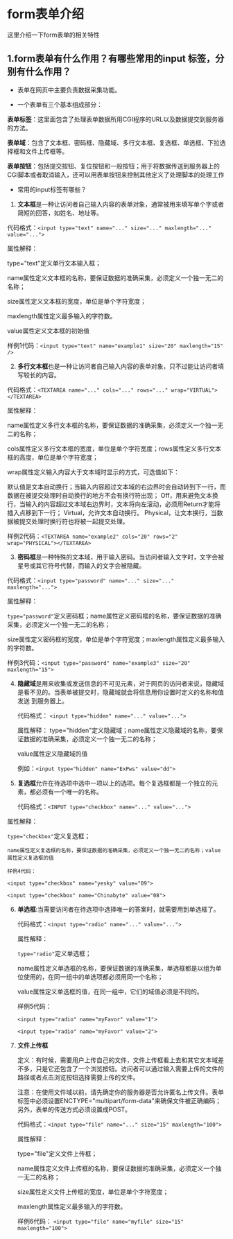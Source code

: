 # form表单介绍

  这里介绍一下form表单的相关特性

## 1.form表单有什么作用？有哪些常用的input 标签，分别有什么作用？
 - 表单在网页中主要负责数据采集功能。
 
 - 一个表单有三个基本组成部分：
 
 **表单标签**：这里面包含了处理表单数据所用CGI程序的URL以及数据提交到服务器的方法。
   
 **表单域**：包含了文本框、密码框、隐藏域、多行文本框、复选框、单选框、下拉选择框和文件上传框等。
   
 **表单按钮**：包括提交按钮、复位按钮和一般按钮；用于将数据传送到服务器上的CGI脚本或者取消输入，还可以用表单按钮来控制其他定义了处理脚本的处理工作

 - 常用的input标签有哪些？
 
 1. **文本框**是一种让访问者自己输入内容的表单对象，通常被用来填写单个字或者简短的回答，如姓名、地址等。
 
 代码格式：````<input type="text" name="..." size="..." maxlength="..." value="...">````
 
 属性解释：
 
 type="text"定义单行文本输入框；
    
 name属性定义文本框的名称，要保证数据的准确采集，必须定义一个独一无二的名称；
    
 size属性定义文本框的宽度，单位是单个字符宽度；
    
 maxlength属性定义最多输入的字符数。
    
 value属性定义文本框的初始值
    
 样例1代码：````<input type="text" name="example1" size="20" maxlength="15" />````
    
 2. **多行文本框**也是一种让访问者自己输入内容的表单对象，只不过能让访问者填写较长的内容。
 
 代码格式：````<TEXTAREA name="..." cols="..." rows="..." wrap="VIRTUAL"></TEXTAREA>````

 属性解释：

 name属性定义多行文本框的名称，要保证数据的准确采集，必须定义一个独一无二的名称；

 cols属性定义多行文本框的宽度，单位是单个字符宽度；rows属性定义多行文本框的高度，单位是单个字符宽度；

 wrap属性定义输入内容大于文本域时显示的方式，可选值如下：
 
 默认值是文本自动换行；当输入内容超过文本域的右边界时会自动转到下一行，而数据在被提交处理时自动换行的地方不会有换行符出现； Off，用来避免文本换行，当输入的内容超过文本域右边界时，文本将向左滚动，必须用Return才能将插入点移到下一行； Virtual，允许文本自动换行。 Physical，让文本换行，当数据被提交处理时换行符也将被一起提交处理。
 
 样例2代码：````<TEXTAREA name="example2" cols="20" rows="2" wrap="PHYSICAL"></TEXTAREA>````
 
 3. **密码框**是一种特殊的文本域，用于输入密码。当访问者输入文字时，文字会被星号或其它符号代替，而输入的文字会被隐藏。
 
 代码格式：````<input type="password" name="..." size="..." maxlength="...">````
 
 属性解释：
 
 ````type="password"````定义密码框；name属性定义密码框的名称，要保证数据的准确采集，必须定义一个独一无二的名称；
 
 size属性定义密码框的宽度，单位是单个字符宽度；maxlength属性定义最多输入的字符数。
 
 样例3代码：````<input type="password" name="example3" size="20" maxlength="15">````

 4. **隐藏域**是用来收集或发送信息的不可见元素，对于网页的访问者来说，隐藏域是看不见的。当表单被提交时，隐藏域就会将信息用你设置时定义的名称和值发送
 到服务器上。
 
	代码格式： ````<input type="hidden" name="..." value="...">````
  
	属性解释：
	type="hidden"定义隐藏域；name属性定义隐藏域的名称，要保证数据的准确采集，必须定义一个独一无二的名称；
  
	value属性定义隐藏域的值
  
	例如：````<input type="hidden" name="ExPws" value="dd">````
  
 5. **复选框**允许在待选项中选中一项以上的选项。每个复选框都是一个独立的元素，都必须有一个唯一的名称。
 
	代码格式：````<INPUT type="checkbox" name="..." value="...">````

  属性解释：
  
  ````type="checkbox"````定义复选框；
  
	name属性定义复选框的名称，要保证数据的准确采集，必须定义一个独一无二的名称；value属性定义复选框的值
  
	样例4代码：
  
 ````<input type="checkbox" name="yesky" value="09">````

````<input type="checkbox" name="Chinabyte" value="08">````

6. **单选框**:当需要访问者在待选项中选择唯一的答案时，就需要用到单选框了。

	代码格式：````<input type="radio" name="..." value="...">````
  
	属性解释：
  
	````type="radio"````定义单选框；
  
	name属性定义单选框的名称，要保证数据的准确采集，单选框都是以组为单位使用的，在同一组中的单选项都必须用同一个名称；
  
	value属性定义单选框的值，在同一组中，它们的域值必须是不同的。
  
	样例5代码：
  
	````<input type="radio" name="myFavor" value="1">````
  
	````<input type="radio" name="myFavor" value="2">````

7. **文件上传框**

	 定义：有时候，需要用户上传自己的文件，文件上传框看上去和其它文本域差不多，只是它还包含了一个浏览按钮。访问者可以通过输入需要上传的文件的路径或者点击浏览按钮选择需要上传的文件。
   
	注意：在使用文件域以前，请先确定你的服务器是否允许匿名上传文件。表单标签中必须设置ENCTYPE="multipart/form-data"来确保文件被正确编码；另外，表单的传送方式必须设置成POST。
  
	代码格式：````<input type="file" name="..." size="15" maxlength="100">````
  
	属性解释：
  
	type="file"定义文件上传框；
  
	name属性定义文件上传框的名称，要保证数据的准确采集，必须定义一个独一无二的名称；
  
	size属性定义文件上传框的宽度，单位是单个字符宽度；
  
	maxlength属性定义最多输入的字符数。
  
	样例6代码：
	````<input type="file" name="myfile" size="15" maxlength="100">````




